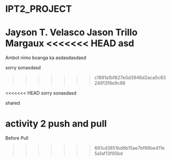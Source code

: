 # IPT2_PROJECT


Jayson T. Velasco
Jason Trillo
Margaux
<<<<<<< HEAD
asd
=======
Ambot nimo boanga ka
asdasdasdasd

sorry sonasdasd
>>>>>>> c1891a1bf827e0d3946d2aca5c8324913f8e9c88

<<<<<<< HEAD
sorry sonasdasd

shared 


activity 2 push and pull
=======
Before Pull
>>>>>>> 661cd3851bd6b15ae7bf66be411e5a1af13f95bd
